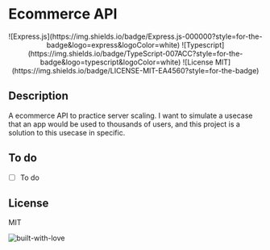 <p align="center">
  <h1>Ecommerce API</h1>
</p>

<p align="center">
  ![Express.js](https://img.shields.io/badge/Express.js-000000?style=for-the-badge&logo=express&logoColor=white)
  ![Typescript](https://img.shields.io/badge/TypeScript-007ACC?style=for-the-badge&logo=typescript&logoColor=white)
  ![License MIT](https://img.shields.io/badge/LICENSE-MIT-EA4560?style=for-the-badge)
</p>

## Description

A ecommerce API to practice server scaling. I want to simulate a usecase that an app 
would be used to thousands of users, and this project is a solution to this usecase in specific.

## To do

 - [ ] To do

## License

MIT

![built-with-love](https://forthebadge.com/images/badges/built-with-love.svg)


